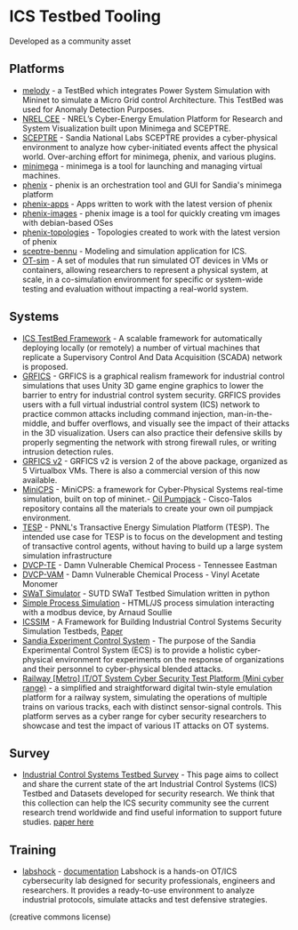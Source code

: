 # ICS Testbed Tooling

Developed as a community asset

## Platforms

- [melody](https://github.com/iti/melody) - a TestBed which integrates Power System Simulation with Mininet to simulate a Micro Grid control Architecture. This TestBed was used for Anomaly Detection Purposes.
- [NREL CEE](https://www.nrel.gov/docs/fy20osti/74142.pdf) - NREL’s Cyber-Energy Emulation Platform for Research and System Visualization built upon Minimega and SCEPTRE.
- [SCEPTRE](https://www.sandia.gov/app/uploads/sites/122/2021/09/SCEPTRE_SAND2019-11907M.pdf) - Sandia National Labs SCEPTRE provides a cyber-physical environment to analyze how cyber-initiated events affect the physical world. Over-arching effort for minimega, phenix, and various plugins.
- [minimega](https://github.com/sandia-minimega/minimega) - minimega is a tool for launching and managing virtual machines.
- [phenix](https://github.com/sandialabs/sceptre-phenix) - phenix is an orchestration tool and GUI for Sandia's minimega platform
- [phenix-apps](https://github.com/sandialabs/sceptre-phenix-apps) - Apps written to work with the latest version of phenix 
- [phenix-images](https://github.com/sandialabs/sceptre-phenix-images) - phenix image is a tool for quickly creating vm images with debian-based OSes
- [phenix-topologies](https://github.com/sandialabs/sceptre-phenix-topologies) - Topologies created to work with the latest version of phenix 
- [sceptre-bennu](https://github.com/sandialabs/sceptre-bennu) - Modeling and simulation application for ICS.
- [OT-sim](https://github.com/patsec/ot-sim) - A set of modules that run simulated OT devices in VMs or containers, allowing researchers to represent a physical system, at scale, in a co-simulation environment for specific or system-wide testing and evaluation without impacting a real-world system.


## Systems
- [ICS TestBed Framework](https://github.com/PMaynard/ICS-TestBed-Framework) - A scalable framework for automatically deploying locally (or remotely) a number of virtual machines that replicate a Supervisory Control And Data Acquisition (SCADA) network is proposed.
- [GRFICS](https://github.com/djformby/GRFICS) - GRFICS is a graphical realism framework for industrial control simulations that uses Unity 3D game engine graphics to lower the barrier to entry for industrial control system security. GRFICS provides users with a full virtual industrial control system (ICS) network to practice common attacks including command injection, man-in-the-middle, and buffer overflows, and visually see the impact of their attacks in the 3D visualization. Users can also practice their defensive skills by properly segmenting the network with strong firewall rules, or writing intrusion detection rules.
- [GRFICS v2](https://github.com/Fortiphyd/GRFICSv2) - GRFICS v2 is version 2 of the above package, organized as 5 Virtualbox VMs. There is also a commercial version of this now available.
- [MiniCPS](https://github.com/scy-phy/minicps) - MiniCPS: a framework for Cyber-Physical Systems real-time simulation, built on top of mininet.- [Oil Pumpjack](https://github.com/Cisco-Talos/oil-pumpjack) - Cisco-Talos repository contains all the materials to create your own oil pumpjack environment.
- [TESP](https://github.com/pnnl/tesp/) - PNNL's Transactive Energy Simulation Platform (TESP). The intended use case for TESP is to focus on the development and testing of transactive control agents, without having to build up a large system simulation infrastructure
- [DVCP-TE](https://github.com/satejnik/DVCP-TE) - Damn Vulnerable Chemical Process - Tennessee Eastman
- [DVCP-VAM](https://github.com/satejnik/DVCP-VAM) - Damn Vulnerable Chemical Process - Vinyl Acetate Monomer
- [SWaT Simulator](https://github.com/yuqiChen94/Swat_Simulator) - SUTD SWaT Testbed Simulation written in python
- [Simple Process Simulation](https://github.com/arnaudsoullie/simple-process-simulation) - HTML/JS process simulation interacting with a modbus device, by Arnaud Soullie
- [ICSSIM](https://github.com/AlirezaDehlaghi/ICSSIM) - A Framework for Building Industrial Control Systems Security Simulation Testbeds, [Paper](https://arxiv.org/abs/2210.13325)
- [Sandia Experiment Control System](https://github.com/sandialabs/ECS) - The purpose of the Sandia Experimental Control System (ECS) is to provide a holistic cyber-physical environment for experiments on the response of organizations and their personnel to cyber-physical blended attacks.
- [Railway [Metro] IT/OT System Cyber Security Test Platform (Mini cyber range)](https://github.com/LiuYuancheng/Railway_IT_OT_System_Cyber_Security_Platform) - a simplified and straightforward digital twin-style emulation platform for a railway system, simulating the operations of multiple trains on various tracks, each with distinct sensor-signal controls. This platform serves as a cyber range for cyber security researchers to showcase and test the impact of various IT attacks on OT systems.


## Survey

- [Industrial Control Systems Testbed Survey](https://spritz.math.unipd.it/projects/ics_survey/) - This page aims to collect and share the current state of the art Industrial Control Systems (ICS) Testbed and Datasets developed for security research. We think that this collection can help the ICS security community see the current research trend worldwide and find useful information to support future studies. [paper here](https://arxiv.org/abs/2102.05631)

## Training
- [labshock](https://github.com/zakharb/labshock) - [documentation](https://labshock.github.io) Labshock is a hands-on OT/ICS cybersecurity lab designed for security professionals, engineers and researchers. It provides a ready-to-use environment to analyze industrial protocols, simulate attacks and test defensive strategies.

(creative commons license)
